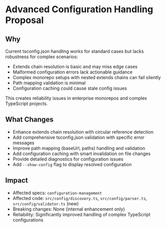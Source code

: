 # Advanced Configuration Handling Proposal

## Why

Current tsconfig.json handling works for standard cases but lacks robustness for complex scenarios:

- Extends chain resolution is basic and may miss edge cases
- Malformed configuration errors lack actionable guidance
- Complex monorepo setups with nested extends chains can fail silently
- Path mapping validation is minimal
- Configuration caching could cause stale config issues

This creates reliability issues in enterprise monorepos and complex TypeScript projects.

## What Changes

- Enhance extends chain resolution with circular reference detection
- Add comprehensive tsconfig.json validation with specific error messages
- Improve path mapping (baseUrl, paths) handling and validation
- Add configuration caching with smart invalidation on file changes
- Provide detailed diagnostics for configuration issues
- Add `--show-config` flag to display resolved configuration

## Impact

- Affected specs: `configuration-management`
- Affected code: `src/config/discovery.ts`, `src/config/parser.ts`, `src/config/validator.ts` (new)
- Breaking changes: None (internal enhancement only)
- Reliability: Significantly improved handling of complex TypeScript configurations
